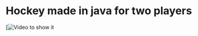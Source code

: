 # Hockey made in java for two players
[![Video to show it](https://image.prntscr.com/image/5bTTZCNRRlaLW8L1zM_oeA.png)
